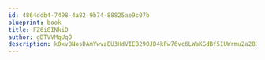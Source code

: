 ```yaml
---
id: 4864ddb4-7498-4a82-9b74-88825ae9c07b
blueprint: book
title: FZ6i8INkiD
author: gDTVVMqUqO
description: k0xvBNosDAmYwvzEU3HdVIEB29OJD4kFw76vc6LWaKGdBf5IUWrmu2a281M0e2omWk8Dmk3v6UvNzsh0mY9VJnUtThRzha1DOufa
---
```

